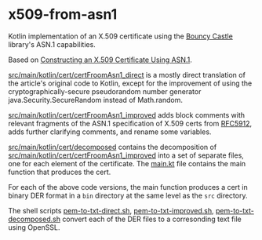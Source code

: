 # x509-from-asn1

Kotlin implementation of an X.509 certificate using the [Bouncy Castle](https://github.com/bcgit/bc-java) library's ASN.1 capabilities.

Based on [Constructing an X.509 Certificate Using ASN.1](https://cipherious.wordpress.com/2013/05/13/constructing-an-x-509-certificate-using-asn-1/).

[src/main/kotlin/cert/certFroomAsn1_direct](https://github.com/pvillela/x509-asn1-kotlin/blob/main/src/main/kotlin/cert/certFromAsn1_original.kt) is a mostly direct translation of the article's original code to Kotlin, except for the improvement of using the cryptographically-secure pseudorandom number generator java.Security.SecureRandom instead of Math.random.

[src/main/kotlin/cert/certFroomAsn1_improved](https://github.com/pvillela/x509-asn1-kotlin/blob/main/src/main/kotlin/cert/certFromAsn1_improved.kt) adds block comments with relevant fragments of the ASN.1 specification of X.509 certs from [RFC5912](https://datatracker.ietf.org/doc/html/rfc5912), adds further clarifying comments, and rename some variables.

[src/main/kotlin/cert/decomposed](https://github.com/pvillela/x509-asn1-kotlin/tree/main/src/main/kotlin/cert/decomposed) contains the decomposition of [src/main/kotlin/cert/certFroomAsn1_improved](https://github.com/pvillela/x509-asn1-kotlin/blob/main/src/main/kotlin/cert/certFromAsn1_improved.kt) into a set of separate files, one for each element of the certificate. The [main.kt](https://github.com/pvillela/x509-asn1-kotlin/blob/main/src/main/kotlin/cert/decomposed/main.kt) file contains the main function that produces the cert.

For each of the above code versions, the main function produces a cert in binary DER format in a `bin` directory at the same level as the `src` directory.

The shell scripts [pem-to-txt-direct.sh](https://github.com/pvillela/x509-asn1-kotlin/blob/main/pem-to-txt-direct.sh), [pem-to-txt-improved.sh](https://github.com/pvillela/x509-asn1-kotlin/blob/main/pem-to-txt-improved.sh), [pem-to-txt-decomposed.sh](https://github.com/pvillela/x509-asn1-kotlin/blob/main/pem-to-txt-decomposed.sh) convert each of the DER files to a corresonding text file using OpenSSL.
